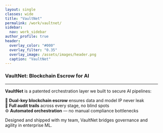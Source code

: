 ```yaml
---
layout: single
classes: wide
title: "VaultNet"
permalink: /work/vaultnet/
sidebar:
  nav: work_sidebar
author_profile: true
header:
  overlay_color: "#000"
  overlay_filter: "0.35"
  overlay_image: /assets/images/header.png
  caption: "VaultNet"
---
```


### VaultNet: Blockchain Escrow for AI
---

**VaultNet** is a patented orchestration layer we built to secure AI pipelines:

🔐 **Dual-key blockchain escrow** ensures data and model IP never leak  
📜 **Full audit trails** across every stage, no blind spots  
⚙️ **Automated orchestration** — no manual compliance bottlenecks  

Designed and shipped with my team, VaultNet bridges governance and agility in enterprise ML.
